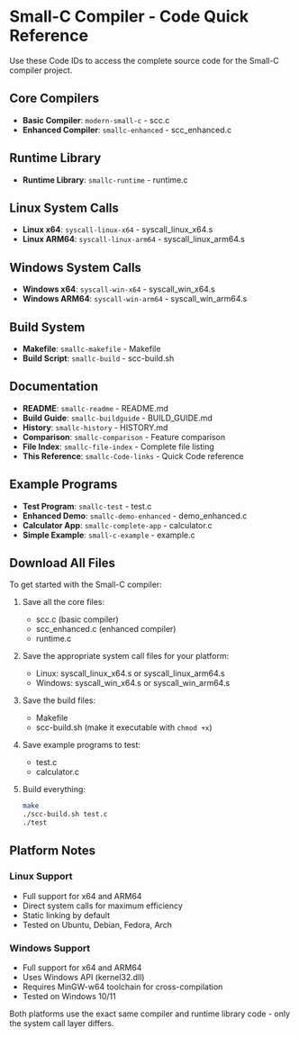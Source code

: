 # Small-C Compiler - Code Quick Reference

Use these Code IDs to access the complete source code for the Small-C compiler project.

## Core Compilers
- **Basic Compiler**: `modern-small-c` - scc.c
- **Enhanced Compiler**: `smallc-enhanced` - scc_enhanced.c

## Runtime Library
- **Runtime Library**: `smallc-runtime` - runtime.c

## Linux System Calls
- **Linux x64**: `syscall-linux-x64` - syscall_linux_x64.s
- **Linux ARM64**: `syscall-linux-arm64` - syscall_linux_arm64.s

## Windows System Calls
- **Windows x64**: `syscall-win-x64` - syscall_win_x64.s
- **Windows ARM64**: `syscall-win-arm64` - syscall_win_arm64.s

## Build System
- **Makefile**: `smallc-makefile` - Makefile
- **Build Script**: `smallc-build` - scc-build.sh

## Documentation
- **README**: `smallc-readme` - README.md
- **Build Guide**: `smallc-buildguide` - BUILD_GUIDE.md
- **History**: `smallc-history` - HISTORY.md
- **Comparison**: `smallc-comparison` - Feature comparison
- **File Index**: `smallc-file-index` - Complete file listing
- **This Reference**: `smallc-Code-links` - Quick Code reference

## Example Programs
- **Test Program**: `smallc-test` - test.c
- **Enhanced Demo**: `smallc-demo-enhanced` - demo_enhanced.c
- **Calculator App**: `smallc-complete-app` - calculator.c
- **Simple Example**: `small-c-example` - example.c

## Download All Files

To get started with the Small-C compiler:

1. Save all the core files:
   - scc.c (basic compiler)
   - scc_enhanced.c (enhanced compiler)
   - runtime.c

2. Save the appropriate system call files for your platform:
   - Linux: syscall_linux_x64.s or syscall_linux_arm64.s
   - Windows: syscall_win_x64.s or syscall_win_arm64.s

3. Save the build files:
   - Makefile
   - scc-build.sh (make it executable with `chmod +x`)

4. Save example programs to test:
   - test.c
   - calculator.c

5. Build everything:
   ```bash
   make
   ./scc-build.sh test.c
   ./test
   ```

## Platform Notes

### Linux Support
- Full support for x64 and ARM64
- Direct system calls for maximum efficiency
- Static linking by default
- Tested on Ubuntu, Debian, Fedora, Arch

### Windows Support  
- Full support for x64 and ARM64
- Uses Windows API (kernel32.dll)
- Requires MinGW-w64 toolchain for cross-compilation
- Tested on Windows 10/11

Both platforms use the exact same compiler and runtime library code - only the system call layer differs.
